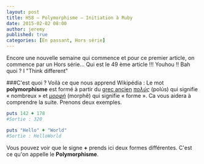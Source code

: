 ```yaml
---
layout: post
title: HS8 – Polymorphisme – Initiation à Ruby
date: 2015-02-02 08:00
author: jeremy
published: true
categories: [En passant, Hors série]
---
```

Encore une nouvelle semaine qui commence et pour ce premier article, on commence par un Hors série... Qui est le 49 ème article !!! Youhou !! Bah quoi ? I "Think different"


###C'est quoi ?
Voilà ce que nous apprend Wikipédia : Le mot **polymorphisme** est formé à partir du <a href="http://www.wikiwand.com/fr/Grec_ancien">grec ancien</a> <a href="http://fr.wiktionary.org/wiki/πολύς" target="_blank">*πολύς*</a> (polús) qui signifie « nombreux » et <a href="http://fr.wiktionary.org/wiki/μορφή" target="_blank">*μορφή*</a> (morphê) qui signifie « forme ».
Ca vous aidera à comprendre la suite.
Prenons deux exemples.

<!--break-->

```ruby
puts 142 + 178
#Sortie : 320

puts "Hello" + "World"
#Sortie : HelloWorld
```

Vous pouvez voir que le signe **+** prends ici deux formes différentes. C'est ce qu'on appelle le **Polymorphisme**.

